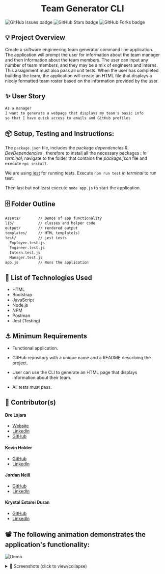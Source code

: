 <h1 align='center'>Team Generator CLI</h1>

<img alt="GitHub Issues badge" src="https://img.shields.io/github/issues/juanlajara/Team-Generator-CLI">
<img alt="GitHub Stars badge" src="https://img.shields.io/github/stars/juanlajara/Team-Generator-CLI">
<img alt="GitHub Forks badge" src="https://img.shields.io/github/forks/juanlajara/Team-Generator-CLI">

## 💡 Project Overview

Create a software engineering team generator command line application. The application will prompt the user for information about the team manager and then information about the team members. The user can input any number of team members, and they may be a mix of engineers and interns. This assignment must also pass all unit tests. When the user has completed building the team, the application will create an HTML file that displays a nicely formatted team roster based on the information provided by the user.

## ✨ User Story

```
As a manager
I want to generate a webpage that displays my team's basic info
so that I have quick access to emails and GitHub profiles
```

## 📦 Setup, Testing and Instructions:

The `package.json` file, includes the package _dependencies_ & _DevDependencies_ , therefore to install all the necessary packages : _In terminal_, navigate to the folder that contains the _package.json_ file and execute `npi install`.

We are using [jest](https://jestjs.io/) for running tests. Execute `npm run test` _in terminal_ to run test.

Then last but not least execute `node app.js` to start the application.

## 🗄️ Folder Outline

```
Assets/        // Demos of app functionality
lib/           // classes and helper code
output/        // rendered output
templates/     // HTML template(s)
test/          // jest tests
  Employee.test.js
  Engineer.test.js
  Intern.test.js
  Manager.test.js
app.js         // Runs the application
```

## 📲 List of Technologies Used

- HTML
- Bootstrap
- JavaScript
- Node.js
- NPM
- Postman
- Jest (Testing)

## ⚓ Minimum Requirements

- Functional application.

- GitHub repository with a unique name and a README describing the project.

- User can use the CLI to generate an HTML page that displays information about their team.

- All tests must pass.

<h2>📓 Contributor(s)</h2>

<h4>Dre Lajara</h4>
<ul>
    <li><a href='https://juanlajara.github.io/portfolio.html' target='_blank'>Website</a></li>
    <li><a href='https://www.linkedin.com/in/juan-andres-lajara-179a8442' target='_blank'>LinkedIn</a></li>
    <li><a href='https://github.com/juanlajara' target='_blank'>GitHub</a></li>
</ul>

<h4>Kevin Holder</h4>
<ul>
    <li><a href='https://github.com/kholder777' target='_blank'>GitHub</a></li> 
    <li><a href='https://www.linkedin.com/in/kevin-holder-25476788/' target='_blank'>LinkedIn</a></li> 
</ul>

<h4>Jordan Neill</h4>
<ul>
    <li><a href='https://github.com/jordanalexis6'>GitHub</a></li>
    <li><a href='https://www.linkedin.com/in/jordan-neill-a48b681a0/' target='_blank'>LinkedIn</a></li>
</ul>
<h4>Krystal Estarei Duran</h4>
<ul>
    <li><a href='https://github.com/KEDuran'>GitHub</a></li>
    <li><a href='https://www.linkedin.com/in/krystal-e-duran-b64552123/' target='_blank'>LinkedIn</a></li>
</ul>

## 📽️ The following animation demonstrates the application's functionality:

![Demo](./Assets/TeamCLIGenGif.gif)

<details>
<summary>🌟 Screenshots (click to view/collapse)</summary>
1 of 2
<img src="./Assets/Demo Image 1.png">

2 of 2

<img src="./Assets/Demo Image 2.png">
</details>
